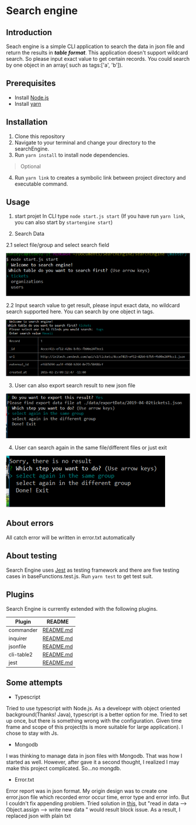 # Search engine
##  Introduction
Seach engine is a simple CLI application to search the data in json file and return the results in ***table format***. This application doesn't support wildcard search. So please input exact value to get certain records.
You could search by one object in an array( such as tags:['a', 'b']).

## Prerequisites
  - Install [Node.js](https://nodejs.org/en/download/)
  - Install [yarn](https://yarnpkg.com/en/docs/install#windows-stable)

## Installation
1. Clone this repository
2. Navigate to your terminal and change your directory to the searchEngine.
3. Run `` yarn install `` to install node dependencies.
>Optional
4. Run ``yarn link`` to creates a symbolic link between project directory and executable command.

## Usage
1. start projet
In CLI type ```node start.js start``` (If you have run ```yarn link```, you can also start by ```startengine start```)

2. Search Data

2.1 select file/group and select search field

![START](https://github.com/AshleyCao/searchEngine/blob/master/screenshots/start.PNG "Logo Title Text 1")

2.2 Input search value to get result, please input exact data, no wildcard search supported here.
You can search by one object in tags. 

![GETRESULT](https://github.com/AshleyCao/searchEngine/blob/master/screenshots/select%26search.PNG "Logo Title Text 1")

3. User can also export search result to new json file

![EXPORTDATA](https://github.com/AshleyCao/searchEngine/blob/master/screenshots/exportdata.PNG)

4. User can search again in the same file/different files or just exit

![RECUISIVEMENU](https://github.com/AshleyCao/searchEngine/blob/master/screenshots/recusive.PNG)

## About errors
All catch error will be written in error.txt automatically

## About testing
Search Engine uses [Jest](https://jestjs.io/) as testing framework and there are five testing cases in baseFunctions.test.js.
Run ```yarn test``` to get test suit.

## Plugins
Search Engine is currently extended with the following plugins.

| Plugin | README |
| ------ | ------ |
| commander | [README.md](https://github.com/tj/commander.js/blob/master/Readme.md) |
| inquirer | [README.md](https://github.com/SBoudrias/Inquirer.js/blob/master/README.md) |
| jsonfile | [README.md](https://github.com/jprichardson/node-jsonfile/blob/master/README.md) |
|cli-table2 | [README.md](https://github.com/jamestalmage/cli-table2/blob/master/README.md) |
| jest | [README.md](https://github.com/facebook/jest/blob/master/README.md) |

## Some attempts 
- Typescript

Tried to use typescript with Node.js. 
As a develoepr with object oriented background(Thanks! Java), typescript is a better option for me. Tried to set up once, but there is something wrong with the configuration. Given time frame and scope of this project(ts is more suitable for large application). I chose to stay with Js.

- Mongodb

I was thinking to manage data in json files with Mongodb. That was how I started as well. However, after gave it a second thought, I realized I may make this project complicated. So...no mongdb.

- Error.txt

Error report was in json format. My origin design was to create one error.json file which recorded error occur time, error type and error info. But I couldn't fix appending problem. Tried solution in [this](https://github.com/jprichardson/node-jsonfile/issues/67), but "read in data --> Object.assign --> write new data " would result block issue. As a result, I replaced json with plain txt
